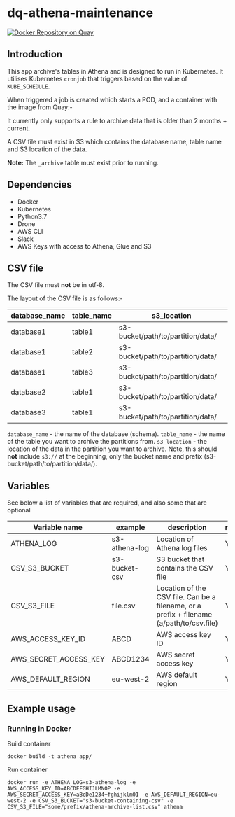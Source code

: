 # dq-athena-maintenance

[![Docker Repository on Quay](https://quay.io/repository/ukhomeofficedigital/dq-athena-maintenance "Docker Repository on Quay")](https://quay.io/repository/ukhomeofficedigital/dq-athena-maintenance)

## Introduction
This app archive's tables in Athena and is designed to run in Kubernetes. It utilises Kubernetes `cronjob` that triggers based on the value of `KUBE_SCHEDULE`.

When triggered a job is created which starts a POD, and a container with the image from Quay:-

It currently only supports a rule to archive data that is older than 2 months + current.

A CSV file must exist in S3 which contains the database name, table name and S3 location of the data.

**Note:** The `_archive` table must exist prior to running.

## Dependencies

- Docker
- Kubernetes
- Python3.7
- Drone
- AWS CLI
- Slack
- AWS Keys with access to Athena, Glue and S3

## CSV file
The CSV file must **not** be in utf-8.

The layout of the CSV file is as follows:-

|  database_name  |  table_name  |             s3_location             |
| --------------- | ------------ | ----------------------------------- |
|    database1    |    table1    | s3-bucket/path/to/partition/data/   |
|    database1    |    table2    | s3-bucket/path/to/partition/data/   |
|    database1    |    table3    | s3-bucket/path/to/partition/data/   |
|    database2    |    table1    | s3-bucket/path/to/partition/data/   |
|    database3    |    table1    | s3-bucket/path/to/partition/data/   |

`database_name` - the name of the database (schema).
`table_name` - the name of the table you want to archive the partitions from.
`s3_location` - the location of the data in the partition you want to archive. Note, this should **not** include `s3://` at the beginning, only the bucket name and prefix (s3-bucket/path/to/partition/data/).


## Variables
See below a list of variables that are required, and also some that are optional

|  Variable name           |    example    | description                                                                                     | required |
| ------------------------ | ------------- | ------------------------------------------------------------------------------------------------| -------- |
|    ATHENA_LOG            | s3-athena-log | Location of Athena log files                                                                    |    Y     |
|    CSV_S3_BUCKET         | s3-bucket-csv | S3 bucket that contains the CSV file                                                            |    Y     |
|    CSV_S3_FILE           | file.csv      | Location of the CSV file. Can be a filename, or a prefix + filename (a/path/to/csv.file)        |    Y     |
|    AWS_ACCESS_KEY_ID     | ABCD          | AWS access key ID                                                                               |    Y     |
|    AWS_SECRET_ACCESS_KEY | ABCD1234      | AWS secret access key                                                                           |    Y     |
|    AWS_DEFAULT_REGION    | eu-west-2     | AWS default region                                                                              |    Y     |    

## Example usage
### Running in Docker

Build container
```
docker build -t athena app/
```

Run container
```
docker run -e ATHENA_LOG=s3-athena-log -e AWS_ACCESS_KEY_ID=ABCDEFGHIJLMNOP -e AWS_SECRET_ACCESS_KEY=aBcDe1234+fghijklm01 -e AWS_DEFAULT_REGION=eu-west-2 -e CSV_S3_BUCKET="s3-bucket-containing-csv" -e CSV_S3_FILE="some/prefix/athena-archive-list.csv" athena
```
